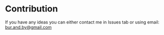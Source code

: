 # Contribution


If you have any ideas you can either contact me in Issues tab or using email: bur.and.by@gmail.com
